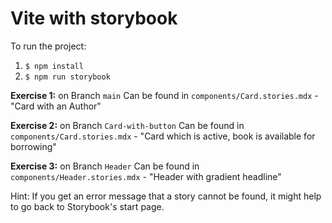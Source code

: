 # Vite with storybook

To run the project:

1. `$ npm install`
2. `$ npm run storybook`

**Exercise 1:** on Branch `main`
Can be found in `components/Card.stories.mdx` - "Card with an Author"

**Exercise 2:** on Branch `Card-with-button`
Can be found in `components/Card.stories.mdx` - "Card which is active, book is available for borrowing"

**Exercise 3:** on Branch `Header`
Can be found in `components/Header.stories.mdx` - "Header with gradient headline"

Hint: If you get an error message that a story cannot be found, it might help to go back to Storybook's start page.
